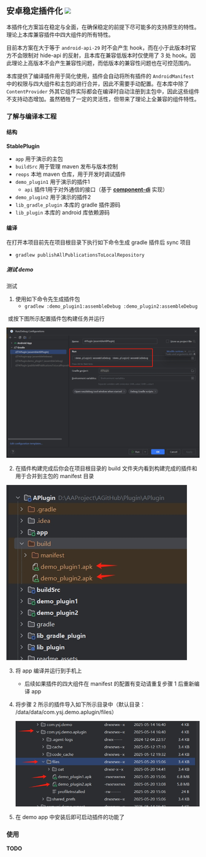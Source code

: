 ## 安卓稳定插件化 [![](https://jitpack.io/v/Ysj001/StablePlugin.svg)](https://jitpack.io/#Ysj001/StablePlugin)

本插件化方案旨在稳定与全面，在确保稳定的前提下尽可能多的支持原生的特性。理论上本库兼容插件中四大组件的所有特性。

目前本方案在大于等于 `android-api-29` 时不会产生 hook，而在小于此版本时官方不会限制对 hide-api 的反射，且本库在兼容低版本时仅使用了 3 处 hook。因此理论上高版本不会产生兼容性问题，而低版本的兼容性问题也在可控范围内。

本库提供了编译插件用于简化使用，插件会自动将所有插件的 `AndroidManifest` 中的权限与四大组件和主包的进行合并，因此不需要手动配置。在本库中除了 `ContentProvider` 外其它组件实际都会在编译时自动注册到主包中，因此这些组件不支持动态增加。虽然牺牲了一定的灵活性，但带来了理论上全兼容的组件特性。



### 了解与编译本工程

#### 结构

**StablePlugin**

- `app`  用于演示的主包
- `buildSrc` 用于管理 maven 发布与版本控制
- `reops` 本地 maven 仓库，用于开发时调试插件
- `demo_plugin1` 用于演示的插件1
  - `api` 插件1用于对外通信的接口（基于 **[component-di](https://github.com/Ysj001/bcu-modifier-component-di)** 实现）
- `demo_plugin2` 用于演示的插件2
- `lib_gradle_plugin` 本库的 gradle 插件源码
-  `lib_plugin` 本库的 android 库依赖源码

#### 编译

在打开本项目前先在项目根目录下执行如下命令生成 gradle 插件后 sync 项目

- `gradlew publishAllPublicationsToLocalRepository`

##### 测试 demo

测试

1. 使用如下命令先生成插件包
   - `gradlew :demo_plugin1:assembleDebug :demo_plugin2:assembleDebug`

​	或按下图所示配置插件包构建任务并运行

![](readme_assets/build_demo.png)

2. 在插件构建完成后你会在项目根目录的 build 文件夹内看到构建完成的插件和用于合并到主包的 manifest 目录

![](readme_assets/build_demo_finished.png)

3. 将 app 编译并运行到手机上

   - 后续如果插件的四大组件在 manifest 的配置有变动请重复步骤 1  后重新编译 app

4. 将步骤 2 所示的插件导入如下所示目录中（默认目录： /data/data/com.ysj.demo.aplugin/files）

   ![](readme_assets/plugin_install_dir.png)

5. 在 demo app 中安装后即可启动插件的功能了



### 使用

**TODO**
